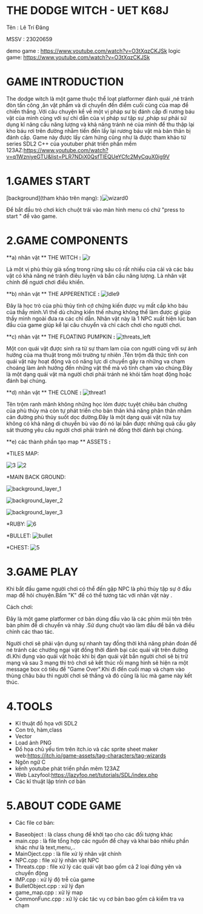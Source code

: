# **THE DODGE WITCH - UET K68J**

Tên : Lê Trí Đăng 

MSSV : 23020659

demo game : https://www.youtube.com/watch?v=O3tXqzCKJSk
logic game: https://www.youtube.com/watch?v=O3tXqzCKJSk
# GAME INTRODUCTION
The dodge witch là một game thuộc thể loạt platformer đánh quái ,né tránh đòn tấn công ,ăn vật phẩm và di chuyển đến điểm cuối cùng của map để chiến thắng .Với câu chuyện kể về một vị pháp sư bị đánh cắp đi rương báu vật của mình cùng với sự chỉ dẫn của vị pháp sư tập sự ,pháp sư phải sử dụng kĩ năng cầu năng lượng và khả năng tránh né của mình để thu thập lại kho báu rơi trên đường nhằm tiến đến lấy lại rương báu vật mà bản thân bị đánh cắp.
Game này được lấy cảm hứng cũng như là được tham khảo từ series SDL2 C++ của youtuber phát triền phần mềm 123AZ:https://www.youtube.com/watch?v=q1WzniyeGTU&list=PLR7NDiX0QsfTIEQUeYCfc2MyCquX0ig9V

# 1.GAMES START
[background](tham khảo trên mạng):
)![wizard0](https://github.com/dang0801205/btl-l-tr-ng/assets/148788265/aabfe569-79b0-45ae-8bf6-c1b93d7c0c52)

Để bắt đầu trò chơi kích chuột trái vào màn hình menu có chứ "press to start " để vào game.
# 2.GAME COMPONENTS

**a) nhân vật ** THE WITCH **:**
![r](https://github.com/dang0801205/btl-l-tr-ng/assets/148788265/beb6eb1c-2516-4c5f-9ec2-a79a09f650ed)


Là một vị phù thủy già sống trong rừng sâu có rất nhiều của cải và các báu vật có khả năng né tránh điêu luyện và bắn cầu năng lượng. Là nhân vật chính để ngươì chơi điều khiển.

**b) nhân vật ** THE APPERENTICE **:**
![Idle9](https://github.com/dang0801205/btl-l-tr-ng/assets/148788265/616dbfc4-1c7d-46fb-8a30-7b0f31660155)


Đây là học trò của phù thủy tình cớ chứng kiến được vụ mất cắp kho báu của thầy mình.Vì thế dù chứng kiến thế nhưng không thể làm được gì giúp thầy mình ngoài đưa ra các chỉ dẫn. Nhân vật này là 1 NPC xuất hiện lúc ban đầu của game giúp kể lại câu chuyển và chỉ cách chơi cho người chơi.

**c) nhân vật ** THE FLOATING PUMPKIN **:**
![threats_left](https://github.com/dang0801205/btl-l-tr-ng/assets/148788265/ef48b21c-8577-4306-bbb1-cdedc1d329d6)


Một con quái vật được sinh ra từ sự tham lam của con người cùng với sự ảnh hưởng của ma thuật trong môi trường tự nhiên .Tên trộm đã thức tỉnh con quái vật này hoạt động và có năng lực di chuyển gây ra những va chạm choáng làm ảnh hưởng đến những vật thể mà vô tính chạm vào chúng.Đây là một dạng quái vật mà người chơi phải tránh né khỏi tầm hoạt động hoặc đánh bại chúng.

**d) nhân vật ** THE CLONE **:**
![threat1](https://github.com/dang0801205/btl-l-tr-ng/assets/148788265/88c82579-beb7-4c5e-bdb3-bc02fbcae2b1)


Tên trộm ranh mãnh không những học lỏm được tuyệt chiêu bán chưởng của phù thủy mà còn tự phát triển cho bản thân khả năng phân thân nhằm cản đường phù thủy suốt dọc đường.Đây là một dạng quái vật nữa tuy không có khả năng di chuyển bù vào đó nó lại bắn được những quả cầu gây sát thương yêu cầu người chơi phải tránh né đồng thời đánh bại chúng.

**e) các thành phần tạo map ** ASSETS **:**

*TILES MAP:

![3](https://github.com/dang0801205/btl-l-tr-ng/assets/148788265/cbd3493d-111a-4631-a732-3639e76724d1)
![2](https://github.com/dang0801205/btl-l-tr-ng/assets/148788265/dd36126a-1846-4dc0-9ce8-b2f07b25c66b)


*MAIN BACK GROUND:

![background_layer_1](https://github.com/dang0801205/btl-l-tr-ng/assets/148788265/06aec338-3380-4955-9081-943c447e873b)

![background_layer_2](https://github.com/dang0801205/btl-l-tr-ng/assets/148788265/aa40bcee-399c-4e66-a929-5b45631b0a93)

![background_layer_3](https://github.com/dang0801205/btl-l-tr-ng/assets/148788265/d61ddb8a-7778-4438-bbc2-cea1feff1811)

*RUBY:
![6](https://github.com/dang0801205/btl-l-tr-ng/assets/148788265/6d6ae31f-0f2b-4670-aa92-6eb7f50e94c6)


*BULLET:
![bullet](https://github.com/dang0801205/btl-l-tr-ng/assets/148788265/b464916d-62e8-4bfa-b12d-39d3b170ea13)

*CHEST:
![5](https://github.com/dang0801205/btl-l-tr-ng/assets/148788265/bed304a2-ccbf-42bb-a745-c633ebe79bde)


# 3.GAME PLAY

  Khi bắt đầu game người chơi có thể đến gặp NPC là phủ thủy tập sự ở đầu map để hỏi chuyện.Bấm "K" để có thể tương tác với nhân vật này .
  
  Cách chơi:
  
  Đây là một game platformer cơ bản dùng đầu vào là các phím mũi tên trên bàn phím để di chuyển và nhảy .Sử dụng chuột vào làm đầu để bắn và điều chỉnh các thao tác.
  
  Người chơi sẽ phải vận dụng sự nhanh tay đồng thời khả năng phán đoán để né tránh các chướng ngại vật đồng thời đánh bại các quái vật trên đường đi.Khi đụng vào quái
  vật hoặc khi bị đạn quái vật bắn người chơi sẽ bị trừ mạng và sau 3 mạng thì trò chơi sẽ kết thúc rồi mạng hình sẽ hiện ra một message box 
có tiêu đề "Game Over".Khi đi đến cuối map và chạm vào thùng châu báu thì người chơi sẽ thắng và đó cũng là lúc mà game này kết thúc.

# 4.TOOLS

   - Kĩ thuật đồ họa với SDL2
   - Con trỏ, hàm,class
   - Vector
   - Load ảnh PNG
   - Đồ họa chủ yếu tìm trên itch.io và các sprite sheet maker web:https://itch.io/game-assets/tag-characters/tag-wizards
   - Ngôn ngữ C
   - kênh youtube phát triển phần mêm 123AZ
   - Web Lazyfool:https://lazyfoo.net/tutorials/SDL/index.php
   - Các kĩ thuật lập trình cơ bản
   
# 5.ABOUT CODE GAME

  - Các file cơ bản:
  + Baseobject : là class chung để khởi tạo cho các đối tượng khác
  + main.cpp : là file tổng hợp các nguồn để chạy và khai báo nhiều phần khác như là text,menu,..
  + MainOject.cpp : là file xử lý nhân vật chính
  + NPC.cpp : file xử lý nhân vật NPC
  + Threats.cpp : file xử lý các quái vật bao gồm cả 2 loại đứng yên và chuyển động
  + IMP.cpp : xử lý độ trễ của game
  + BulletObject.cpp : xử lý đạn
  + game_map.cpp : xử lý map
  + CommonFunc.cpp : xử lý các tác vụ cơ bản bao gồm cả kiểm tra va chạm
